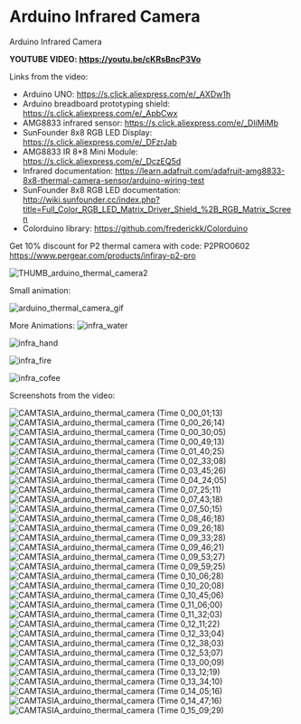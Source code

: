 # Arduino Infrared Camera
Arduino Infrared Camera

**YOUTUBE VIDEO: https://youtu.be/cKRsBncP3Vo**

Links from the video:

- Arduino UNO: https://s.click.aliexpress.com/e/_AXDw1h
- Arduino breadboard prototyping shield: https://s.click.aliexpress.com/e/_ApbCwx
- AMG8833 infrared sensor: https://s.click.aliexpress.com/e/_DliMiMb
- SunFounder 8x8 RGB LED Display: https://s.click.aliexpress.com/e/_DFzrJab
- AMG8833 IR 8*8 Mini Module: https://s.click.aliexpress.com/e/_DczEQ5d
- Infrared documentation: https://learn.adafruit.com/adafruit-amg8833-8x8-thermal-camera-sensor/arduino-wiring-test
- SunFounder 8x8 RGB LED documentation: http://wiki.sunfounder.cc/index.php?title=Full_Color_RGB_LED_Matrix_Driver_Shield_%2B_RGB_Matrix_Screen
- Colorduino library: https://github.com/frederickk/Colorduino


Get 10% discount for P2 thermal camera with code: P2PRO0602
https://www.pergear.com/products/infiray-p2-pro 


![THUMB_arduino_thermal_camera2](https://github.com/upiir/arduino_infrared_camera/assets/117754156/2f3cb6aa-7243-4bab-8f3e-4e7a5ee9918d)


Small animation:

![arduino_thermal_camera_gif](https://github.com/upiir/arduino_infrared_camera/assets/117754156/ef1d8d1f-4701-491e-a540-dfb5645b2476)


More Animations:
![infra_water](https://github.com/upiir/arduino_infrared_camera/assets/117754156/4cc52249-d1be-456e-abff-c23fbc1bde81)


![infra_hand](https://github.com/upiir/arduino_infrared_camera/assets/117754156/24b589c6-a112-4989-b076-3e776ce81f22)


![infra_fire](https://github.com/upiir/arduino_infrared_camera/assets/117754156/360e2169-dc8c-48e7-92f1-abe3323cce38)


![infra_cofee](https://github.com/upiir/arduino_infrared_camera/assets/117754156/920d8c31-888c-4dcf-acd8-b701febcfdde)







Screenshots from the video:

![CAMTASIA_arduino_thermal_camera (Time 0_00_01;13)](https://github.com/upiir/arduino_infrared_camera/assets/117754156/6cbb9126-94b6-41d6-849b-27b54d4d88a8)
![CAMTASIA_arduino_thermal_camera (Time 0_00_26;14)](https://github.com/upiir/arduino_infrared_camera/assets/117754156/6e8b2dbd-56a3-4b72-81b9-dfb493338abc)
![CAMTASIA_arduino_thermal_camera (Time 0_00_30;05)](https://github.com/upiir/arduino_infrared_camera/assets/117754156/cfc6a109-7b34-4e40-ab2b-036cffbee6ec)
![CAMTASIA_arduino_thermal_camera (Time 0_00_49;13)](https://github.com/upiir/arduino_infrared_camera/assets/117754156/b622f93a-02d5-427a-9a03-76fcc7665b1f)
![CAMTASIA_arduino_thermal_camera (Time 0_01_40;25)](https://github.com/upiir/arduino_infrared_camera/assets/117754156/d95df019-da33-4ad5-8085-08af89dd81ca)
![CAMTASIA_arduino_thermal_camera (Time 0_02_33;08)](https://github.com/upiir/arduino_infrared_camera/assets/117754156/179d52e5-0f4e-4695-8168-3b76ea42f2ed)
![CAMTASIA_arduino_thermal_camera (Time 0_03_45;26)](https://github.com/upiir/arduino_infrared_camera/assets/117754156/167a0fb3-15af-4c41-b9ba-c15801f5e17f)
![CAMTASIA_arduino_thermal_camera (Time 0_04_24;05)](https://github.com/upiir/arduino_infrared_camera/assets/117754156/4d6972e3-d1ad-4e0f-bafe-295616c6715c)
![CAMTASIA_arduino_thermal_camera (Time 0_07_25;11)](https://github.com/upiir/arduino_infrared_camera/assets/117754156/933a8768-127a-467f-b3b9-22c5bf6cbd0e)
![CAMTASIA_arduino_thermal_camera (Time 0_07_43;18)](https://github.com/upiir/arduino_infrared_camera/assets/117754156/464d2d10-f2c4-4b69-b519-d85f61497fbb)
![CAMTASIA_arduino_thermal_camera (Time 0_07_50;15)](https://github.com/upiir/arduino_infrared_camera/assets/117754156/085e841d-da18-464f-84f1-7773f2eee698)
![CAMTASIA_arduino_thermal_camera (Time 0_08_46;18)](https://github.com/upiir/arduino_infrared_camera/assets/117754156/102c400d-55be-458f-aaf9-505b97ae9b18)
![CAMTASIA_arduino_thermal_camera (Time 0_09_26;18)](https://github.com/upiir/arduino_infrared_camera/assets/117754156/f645d9b4-47c4-45b2-9c36-468705b15c65)
![CAMTASIA_arduino_thermal_camera (Time 0_09_33;28)](https://github.com/upiir/arduino_infrared_camera/assets/117754156/cb70d38c-9e07-4ea2-a66c-03d1a8a1bce3)
![CAMTASIA_arduino_thermal_camera (Time 0_09_46;21)](https://github.com/upiir/arduino_infrared_camera/assets/117754156/c3aff6f9-d506-4a09-9181-a7f9aeb4f548)
![CAMTASIA_arduino_thermal_camera (Time 0_09_53;27)](https://github.com/upiir/arduino_infrared_camera/assets/117754156/2eb84ae3-54f3-4f0c-83fd-aa2ed464adc1)
![CAMTASIA_arduino_thermal_camera (Time 0_09_59;25)](https://github.com/upiir/arduino_infrared_camera/assets/117754156/0d447855-b872-4496-9154-179ed82db194)
![CAMTASIA_arduino_thermal_camera (Time 0_10_06;28)](https://github.com/upiir/arduino_infrared_camera/assets/117754156/313c95a0-3e38-49d8-a4d7-fa6e98bb5972)
![CAMTASIA_arduino_thermal_camera (Time 0_10_20;08)](https://github.com/upiir/arduino_infrared_camera/assets/117754156/3ab4e3b7-3ca4-4fdb-b3ce-69e98c066be4)
![CAMTASIA_arduino_thermal_camera (Time 0_10_45;06)](https://github.com/upiir/arduino_infrared_camera/assets/117754156/aa3293aa-382a-4390-b157-3abc0887e549)
![CAMTASIA_arduino_thermal_camera (Time 0_11_06;00)](https://github.com/upiir/arduino_infrared_camera/assets/117754156/9adb385b-f04c-4996-8e54-77cb78be8499)
![CAMTASIA_arduino_thermal_camera (Time 0_11_32;03)](https://github.com/upiir/arduino_infrared_camera/assets/117754156/4903356a-7177-472d-8d59-15ad72c2d275)
![CAMTASIA_arduino_thermal_camera (Time 0_12_11;22)](https://github.com/upiir/arduino_infrared_camera/assets/117754156/9a754920-7481-418d-847e-45f7f12ea234)
![CAMTASIA_arduino_thermal_camera (Time 0_12_33;04)](https://github.com/upiir/arduino_infrared_camera/assets/117754156/c8bb2130-26d4-4821-bac1-46cc709eab2a)
![CAMTASIA_arduino_thermal_camera (Time 0_12_38;03)](https://github.com/upiir/arduino_infrared_camera/assets/117754156/2f58d18f-0fd2-475a-9709-580a92cef321)
![CAMTASIA_arduino_thermal_camera (Time 0_12_53;07)](https://github.com/upiir/arduino_infrared_camera/assets/117754156/0ee2a0be-94c0-4340-bc5f-c66dc251ee22)
![CAMTASIA_arduino_thermal_camera (Time 0_13_00;09)](https://github.com/upiir/arduino_infrared_camera/assets/117754156/1d07e155-2937-4332-b586-5e4bfaebfef2)
![CAMTASIA_arduino_thermal_camera (Time 0_13_12;19)](https://github.com/upiir/arduino_infrared_camera/assets/117754156/5c6575fb-57e3-4a8b-a688-908c0aa5f3ae)
![CAMTASIA_arduino_thermal_camera (Time 0_13_34;10)](https://github.com/upiir/arduino_infrared_camera/assets/117754156/dfb844c8-0896-4008-a24d-badbced93cb7)
![CAMTASIA_arduino_thermal_camera (Time 0_14_05;16)](https://github.com/upiir/arduino_infrared_camera/assets/117754156/9f5bd5c7-163f-4724-968e-7f59e4499ba4)
![CAMTASIA_arduino_thermal_camera (Time 0_14_47;16)](https://github.com/upiir/arduino_infrared_camera/assets/117754156/bd81b0c4-8cbb-46ef-aae8-c5bd7c96650f)
![CAMTASIA_arduino_thermal_camera (Time 0_15_09;29)](https://github.com/upiir/arduino_infrared_camera/assets/117754156/8ddc2879-e34e-4b25-89dd-fb8dfdbead56)
